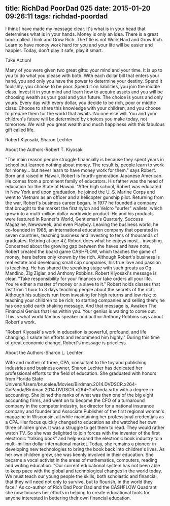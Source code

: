title: RichDad PoorDad 025
date: 2015-01-20 09:26:11
tags: richdad-poordad
---

I think I have made my message clear. It's what is in your head that determines what is in your hands. Money is only an idea. There is a great book called Think and Grow Rich. The title is not Work Hard and Grow Rich. Learn to have money work hard for you and your life will be easier and happier. Today, don't play it safe, play it smart.

Take Action!

Many of you were given two great gifts: your mind and your time. It is up to you to do what you please with both. With each dollar bill that enters your hand, you and only you have the power to determine your destiny. Spend it foolishly, you choose to be poor.  Spend it on liabilities, you join the middle class. Invest it in your mind and learn how to acquire assets and you will be choosing wealth as your goal and your future. The choice is yours and only yours.  Every day with every dollar, you decide to be rich, poor or middle class.
Choose to share this knowledge with your children, and you choose to prepare them for the world that awaits. No one else will.
You and your children's future will be determined by choices you make today, not tomorrow.
We wish you great wealth and much happiness with this fabulous gift called life.

Robert Kiyosaki, Sharon Lechter


About the Authors-Robert T. Kiyosaki

"The main reason people struggle financially is because they spent years in school but learned nothing about money. The result is, people learn to work for money... but never learn to have money work for them." says Robert.
Born and raised in Hawaii, Robert is fourth-generation Japanese American. He comes from a prominent family of educators. His father was the head of education for the State of Hawaii. "After high school, Robert was educated in New York and upon graduation, he joined the U. S. Marine Corps and went to Vietnam as an officer and a helicopter gunship pilot.
Returning from the war, Robert's business career began. In 1977 he founded a company that brought to the market the first nylon and Velcro "surfer" wallets, which grew into a multi-million dollar worldwide product. He and his products were featured in Runner's World, Gentleman's Quarterly, Success Magazine, Newsweek, and even Playboy.
Leaving the business world, he co-founded in 1985, an international education company that operated in seven countries, teaching business and investing to tens of thousands of graduates.
Retiring at age 47, Robert does what he enjoys most... investing. Concerned about the growing gap between the haves and have nots, Robert created the board game CASHFLOW, which teaches the game of money, here before only known by the rich.
Although Robert's business is real estate and developing small cap companies, his true love and passion is teaching. He has shared the speaking stage with such greats as Og Mandino, Zig Ziglar, and Anthony Robbins. Robert Kiyosaki's message is clear.  "Take responsibility for your finances or take orders all your life. You're either a master of money or a slave to it." Robert holds classes that last from 1 hour to 3 days teaching people about the secrets of the rich. Although his subjects run from investing for high returns and low risk; to teaching your children to be rich; to starting companies and selling them; he has one solid earth shaking message. And that message is, Awaken The Financial Genius that lies within you. Your genius is waiting to come out.
This is what world famous speaker and author Anthony Robbins says about Robert's work.

"Robert Kiyosaki's work in education is powerful, profound, and life changing. I salute his efforts and recommend him highly."
During this time of great economic change, Robert's message is priceless.

About the Authors-Sharon L. Lechter

Wife and mother of three, CPA, consultant to the toy and publishing industries and business owner, Sharon Lechter has dedicated her professional efforts to the field of education.
She graduated with honors from Florida State Universi/Users/brucelee/Movies/Birdman.2014.DVDSCR.x264-GoPanda/Birdman.2014.DVDSCR.x264-GoPanda.srtty with a degree in accounting. She joined the ranks of what was then one of the big eight accounting firms, and went on to become the CFO of a turnaround company in the computer industry, tax director for a national insurance company and founder and Associate Publisher of the first regional woman's magazine in Wisconsin, all while maintaining her professional credentials as a CPA.
Her focus quickly changed to education as she watched her own three children grow. It was a struggle to get them to read. They would rather watch TV.
So she was delighted to join forces with the inventor of the first electronic "talking book" and help expand the electronic book industry to a multi-million dollar international market. Today, she remains a pioneer in developing new technologies to bring the book back into
children's lives.
As her own children grew, she was keenly involved in their education. She became a vocal activist in the areas of mathematics, computers, reading and writing education.
"Our current educational system has not been able to keep pace with the global and technological changes in the world today. We must teach our young people the skills, both scholastic and financial, that they will need not only to survive, but to flourish, in the world they face."
As co-author of Rich Dad Poor Dad and the CASHFLOW Quadrant she now focuses her efforts in helping to create educational tools for anyone interested in bettering their own financial education.
